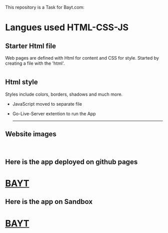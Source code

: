 This repository is a Task for Bayt.com:

# Langues used HTML-CSS-JS

## Starter Html file

Web pages are defined with Html for content and CSS for style. Started by creating a file with the 'html'.

# []('')
## Html style

Styles include colors, borders, shadows and much more.

- JavaScript moved to separate file

- Go-Live-Server extention to run the App

  ***
  
## Website images 
![]()
![]()
![]()
![]()

## Here is the app deployed on github pages

# [BAYT](https://1pyke.github.io/Bayt/)

## Here is the app on Sandbox

# [BAYT](https://codesandbox.io/s/sweet-sun-yorzeo?file=/style.css)


